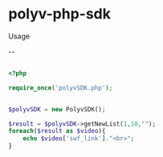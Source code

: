 polyv-php-sdk
=============
Usage

--
```php

<?php

require_once('polyvSDK.php');


$polyvSDK = new PolyvSDK();

$result = $polyvSDK->getNewList(1,10,"");
foreach($result as $video){
	echo $video['swf_link']."<br>";
}

```
